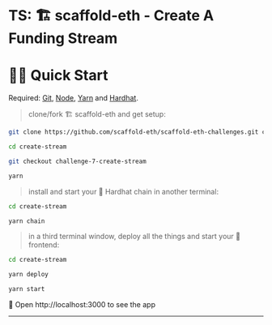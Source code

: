 # TS: 🏗 scaffold-eth - Create A Funding Stream

# 🏃‍♀️ Quick Start

Required: [Git](https://git-scm.com/downloads), [Node](https://nodejs.org/dist/latest-v12.x/), [Yarn](https://classic.yarnpkg.com/en/docs/install/#mac-stable) and [Hardhat](https://hardhat.org/getting-started/#installation).

> clone/fork 🏗 scaffold-eth and get setup:

```bash
git clone https://github.com/scaffold-eth/scaffold-eth-challenges.git create-stream

cd create-stream

git checkout challenge-7-create-stream

yarn
```

> install and start your 👷‍ Hardhat chain in another terminal:

```bash
cd create-stream

yarn chain
```

> in a third terminal window, deploy all the things and start your 📱 frontend:

```bash
cd create-stream

yarn deploy

yarn start
```

📱 Open http://localhost:3000 to see the app

---
